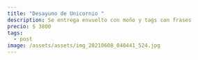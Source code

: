 ```yaml
---
title: "Desayuno de Unicornio "
description: Se entrega envuelto con moño y tags con frases
precio: $ 3800
tags:
  - post
image: /assets/assets/img_20210608_040441_524.jpg
---
```

